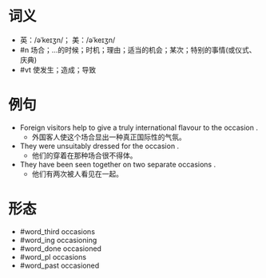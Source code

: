 # 词义
- 英：/əˈkeɪʒn/； 美：/əˈkeɪʒn/
- #n 场合；…的时候；时机；理由；适当的机会；某次；特别的事情(或仪式、庆典)
- #vt 使发生；造成；导致
# 例句
- Foreign visitors help to give a truly international flavour to the occasion .
	- 外国客人使这个场合显出一种真正国际性的气氛。
- They were unsuitably dressed for the occasion .
	- 他们的穿着在那种场合很不得体。
- They have been seen together on two separate occasions .
	- 他们有两次被人看见在一起。
# 形态
- #word_third occasions
- #word_ing occasioning
- #word_done occasioned
- #word_pl occasions
- #word_past occasioned
